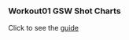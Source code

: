 ### Workout01 GSW Shot Charts

Click to see the [guide](https://github.com/ucb-stat133/stat133-hws/blob/master/2019-spring/workout01.pdf)
